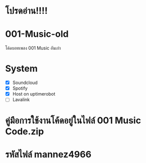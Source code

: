 # โปรดอ่าน!!!!
# 001-Music-old
โค้ดบอทเพลง 001 Music อันเก่า
# System
- [x] Soundcloud
- [x] Spotify
- [x] Host on uptimerobot
- [ ] Lavalink
# คู่มือการใช้งานโค้ดอยู่ในไฟล์ 001 Music Code.zip
# รหัสไฟล์ mannez4966
